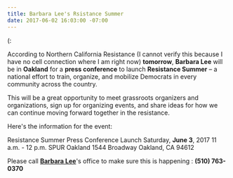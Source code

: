 ```yaml
---
title: Barbara Lee's Rsistance Summer
date: 2017-06-02 16:03:00 -07:00
---
```


 (:

According to Northern California Resistance (I cannot verify this because I have no cell connection where I am right now)  **tomorrow**, **Barbara Lee** will be in **Oakland** for a **press conference** to launch **Resistance Summer** – a national effort to train, organize, and mobilize Democrats in every community across the country. 

This will be a great opportunity to meet grassroots organizers and organizations, sign up for organizing events, and share ideas for how we can continue moving forward together in the resistance.
 
Here's the information for the event:
 
Resistance Summer Press Conference Launch
Saturday, **June 3**, 2017
11 a.m. - 12 p.m.
SPUR Oakland
1544 Broadway
Oakland, CA 94612

Please call [**Barbara Lee**](https://lee.house.gov/)'s office to make sure this is happening : **(510) 763-0370**
 
 
